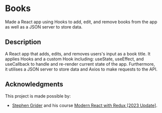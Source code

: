 # Books

Made a React app using Hooks to add, edit, and remove books from the app as well as a JSON server to store data.

## Description

A React app that adds, edits, and removes users's input as a book title. It applies Hooks and a custom Hook including: useState, useEffect, and useCallback to handle and re-render current state of the app. Furthermore, it utilises a JSON server to store data and Axios to make requests to the API.

## Acknowledgments

This project is made possible by:

- [Stephen Grider](https://www.udemy.com/user/sgslo/) and his course [Modern React with Redux [2023 Update]](https://www.udemy.com/course/react-redux/).
